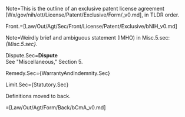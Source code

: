 Note=This is the outline of an exclusive patent license agreement [Wx/gov/nih/ott/License/Patent/Exclusive/Form/_v0.md], in TLDR order. 

Front.=[Law/Out/Agt/Sec/Front/License/Patent/Exclusive/bNIH_v0.md]

Note=Weirdly brief and ambiguous statement (IMHO) in Misc.5.sec: <i>{Misc.5.sec}</i>.

Dispute.Sec=<b>Dispute</b><br>See "Miscellaneous," Section 5.

Remedy.Sec={WarrantyAndIndemnity.Sec}

Limit.Sec={Statutory.Sec}

Definitions moved to back. 

=[Law/Out/Agt/Form/Back/bCmA_v0.md]
